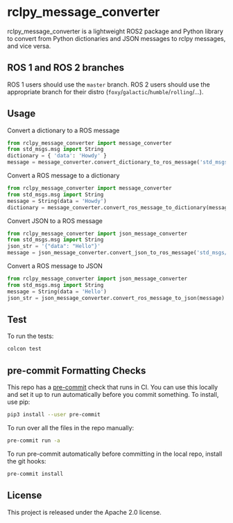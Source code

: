 rclpy_message_converter
=======================

rclpy_message_converter is a lightweight ROS2 package and Python library to
convert from Python dictionaries and JSON messages to rclpy messages, and vice
versa.

ROS 1 and ROS 2 branches
------------------------

ROS 1 users should use the `master` branch. ROS 2 users should use the appropriate
branch for their distro (`foxy`/`galactic`/`humble`/`rolling`/...).

Usage
-----

Convert a dictionary to a ROS message

```python
from rclpy_message_converter import message_converter
from std_msgs.msg import String
dictionary = { 'data': 'Howdy' }
message = message_converter.convert_dictionary_to_ros_message('std_msgs/msg/String', dictionary)
```

Convert a ROS message to a dictionary

```python
from rclpy_message_converter import message_converter
from std_msgs.msg import String
message = String(data = 'Howdy')
dictionary = message_converter.convert_ros_message_to_dictionary(message)
```

Convert JSON to a ROS message

```python
from rclpy_message_converter import json_message_converter
from std_msgs.msg import String
json_str = '{"data": "Hello"}'
message = json_message_converter.convert_json_to_ros_message('std_msgs/msg/String', json_str)
```

Convert a ROS message to JSON

```python
from rclpy_message_converter import json_message_converter
from std_msgs.msg import String
message = String(data = 'Hello')
json_str = json_message_converter.convert_ros_message_to_json(message)
```

Test
----

To run the tests:

```bash
colcon test
```

pre-commit Formatting Checks
----------------------------

This repo has a [pre-commit](https://pre-commit.com/) check that runs in CI.
You can use this locally and set it up to run automatically before you commit
something. To install, use pip:

```bash
pip3 install --user pre-commit
```

To run over all the files in the repo manually:

```bash
pre-commit run -a
```

To run pre-commit automatically before committing in the local repo, install the git hooks:

```bash
pre-commit install
```


License
-------

This project is released under the Apache 2.0 license.
